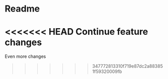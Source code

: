 # Readme

<<<<<<< HEAD
Continue feature changes
=======
Even more changes
>>>>>>> 347772813310f719e87dc2a883851f59320009fb

